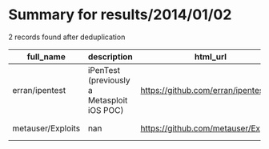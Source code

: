 
# Summary for results/2014/01/02
    
2 records found after deduplication

| full_name | description | html_url | matched_list | matched_count | pushed_at | size | stargazers_count | language | forks_count | vul_ids |
|-------------------|--------------------------------------------|--------------------------------------|----------------------------------|-----------------|---------------------------|--------|--------------------|-------------|---------------|-----------|
| erran/ipentest | iPenTest (previously a Metasploit iOS POC) | https://github.com/erran/ipentest | ['metasploit module OR payload'] | 1 | 2014-01-02 05:18:13+00:00 | 4272 | 2 | Objective-C | 0 | [] |
| metauser/Exploits | nan | https://github.com/metauser/Exploits | ['exploit'] | 1 | 2014-01-02 16:06:01+00:00 | 120 | 0 | nan | 0 | [] |
